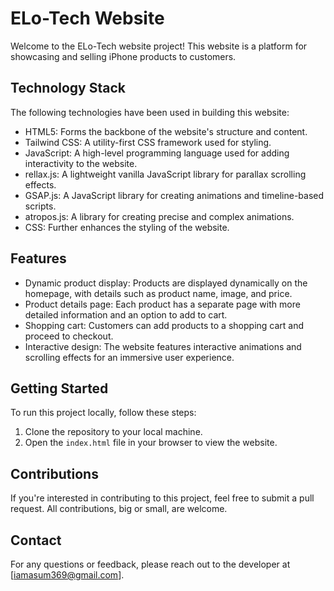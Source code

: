 # ELo-Tech Website
Welcome to the ELo-Tech website project! This website is a platform for showcasing and selling iPhone products to customers.

## Technology Stack
The following technologies have been used in building this website:

- HTML5: Forms the backbone of the website's structure and content.
- Tailwind CSS: A utility-first CSS framework used for styling.
- JavaScript: A high-level programming language used for adding interactivity to the website.
- rellax.js: A lightweight vanilla JavaScript library for parallax scrolling effects.
- GSAP.js: A JavaScript library for creating animations and timeline-based scripts.
- atropos.js: A library for creating precise and complex animations.
- CSS: Further enhances the styling of the website.

## Features
- Dynamic product display: Products are displayed dynamically on the homepage, with details such as product name, image, and price.
- Product details page: Each product has a separate page with more detailed information and an option to add to cart.
- Shopping cart: Customers can add products to a shopping cart and proceed to checkout.
- Interactive design: The website features interactive animations and scrolling effects for an immersive user experience.

## Getting Started
To run this project locally, follow these steps:

1. Clone the repository to your local machine.
2. Open the `index.html` file in your browser to view the website.

## Contributions
If you're interested in contributing to this project, feel free to submit a pull request. All contributions, big or small, are welcome.

## Contact
For any questions or feedback, please reach out to the developer at [iamasum369@gmail.com].